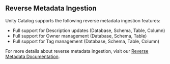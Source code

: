 ## Reverse Metadata Ingestion


Unity Catalog supports the following reverse metadata ingestion features:
- Full support for Description updates (Database, Schema, Table, Column)
- Full support for Owner management (Database, Schema, Table)
- Full support for Tag management (Database, Schema, Table, Column)

For more details about reverse metadata ingestion, visit our [Reverse Metadata Documentation](/connectors/ingestion/workflows/reverse-metadata).
